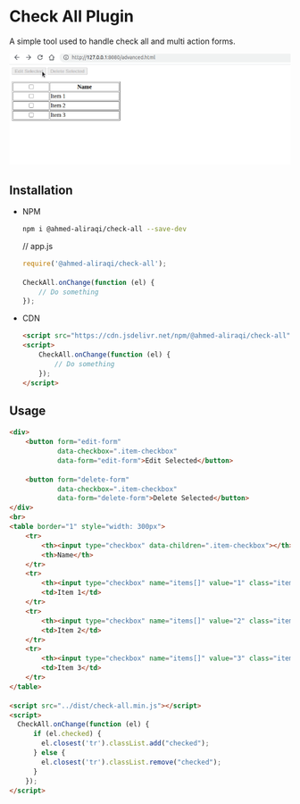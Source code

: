 # Check All Plugin

A simple tool used to handle check all and multi action forms.

![Check All](https://raw.githubusercontent.com/ahmed-aliraqi/check-all/master/screenshot/check-all.gif)

## Installation
- NPM
    ```bash
    npm i @ahmed-aliraqi/check-all --save-dev
    ```
    // app.js
    ```javascript
    require('@ahmed-aliraqi/check-all');
  
    CheckAll.onChange(function (el) {
        // Do something
    });
    ```
- CDN
    ```html
    <script src="https://cdn.jsdelivr.net/npm/@ahmed-aliraqi/check-all"></script>
    <script>
        CheckAll.onChange(function (el) {
            // Do something
        });
    </script>
    ```

## Usage
```html
<div>
    <button form="edit-form"
            data-checkbox=".item-checkbox"
            data-form="edit-form">Edit Selected</button>

    <button form="delete-form"
            data-checkbox=".item-checkbox"
            data-form="delete-form">Delete Selected</button>
</div>
<br>
<table border="1" style="width: 300px">
    <tr>
        <th><input type="checkbox" data-children=".item-checkbox"></th>
        <th>Name</th>
    </tr>
    <tr>
        <th><input type="checkbox" name="items[]" value="1" class="item-checkbox"></th>
        <td>Item 1</td>
    </tr>
    <tr>
        <th><input type="checkbox" name="items[]" value="2" class="item-checkbox"></th>
        <td>Item 2</td>
    </tr>
    <tr>
        <th><input type="checkbox" name="items[]" value="3" class="item-checkbox"></th>
        <td>Item 3</td>
    </tr>
</table>

<script src="../dist/check-all.min.js"></script>
<script>
  CheckAll.onChange(function (el) {
      if (el.checked) {
        el.closest('tr').classList.add("checked");
      } else {
        el.closest('tr').classList.remove("checked");
      }
    });
</script>
```

